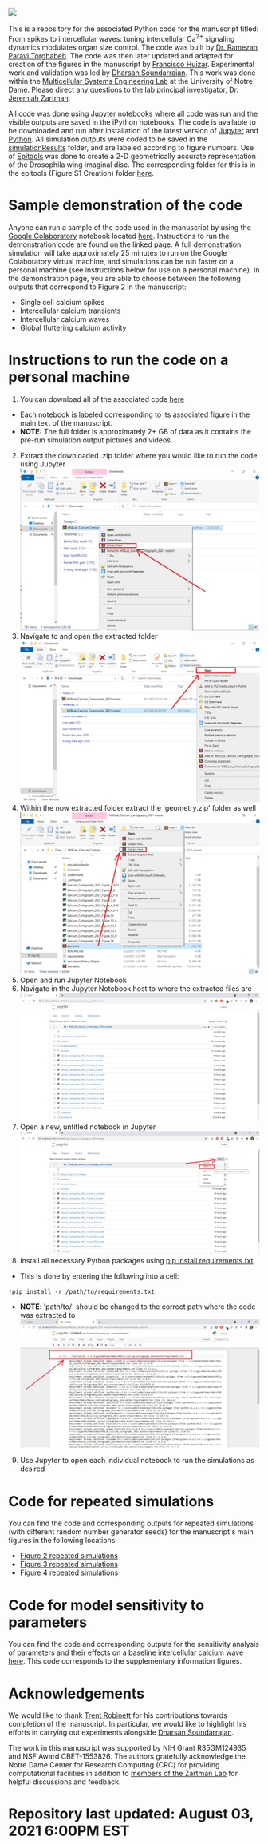 ![](simulation_Demo_Output.gif)

This is a repository for the associated Python code for the manuscript titled: From spikes to intercellular waves: tuning intercellular Ca<sup>2+</sup> signaling dynamics modulates organ size control. The code was built by [Dr. Ramezan Paravi Torghabeh](https://www.linkedin.com/in/ramezan-paravi-torghabeh-phd-b432baa0/). The code was then later updated and adapted for creation of the figures in the manuscript by [Francisco Huizar](https://www.linkedin.com/in/francisco-huizar-82bb1a127/). Experimental work and validation was led by [Dharsan Soundarrajan](https://scholar.google.com/citations?user=AWv4OiIAAAAJ&hl=en). This work was done within the [Multicellular Systems Engineering Lab](http://sites.nd.edu/zartmanlab/) at the University of Notre Dame. Please direct any questions to the lab principal investigator, [Dr. Jeremiah Zartman](http://sites.nd.edu/zartmanlab/contacts/).

All code was done using [Jupyter](https://jupyter.org/) notebooks where all code was run and the visible outputs are saved in the iPython notebooks. The code is available to be downloaded and run after installation of the latest version of [Jupyter](https://jupyter.org/) and [Python](https://www.python.org/). All simulation outputs were coded to be saved in the [simulationResults](https://github.com/fjhuizar/MSELab_Calcium_Cartography_2021/tree/master/simulationResults) folder, and are labeled according to figure numbers. Use of [Epitools](https://epitools.ausvet.com.au/) was done to create a 2-D geometrically accurate representation of the Drosophila wing imaginal disc. The corresponding folder for this is in the epitools (Figure S1 Creation) folder [here](https://github.com/fjhuizar/MSELab_Calcium_Cartography_2021/tree/master/epitools%20(Figure%20S1%20Creation)).

# Sample demonstration of the code
Anyone can run a sample of the code used in the manuscript by using the [Google Colaboratory](https://research.google.com/colaboratory/) notebook located [here](https://colab.research.google.com/drive/1Md-OkLtQ3TdeEt3aBj__tua_hnYCPsdj?usp=sharing). Instructions to run the demonstration code are found on the linked page. A full demonstration simulation will take approximately 25 minutes to run on the Google Colaboratory virtual machine, and simulations can be run faster on a personal machine (see instructions below for use on a personal machine). In the demonstration page, you are able to choose between the following outputs that correspond to Figure 2 in the manuscript:
- Single cell calcium spikes
- Intercellular calcium transients
- Intercellular calcium waves
- Global fluttering calcium activity

# Instructions to run the code on a personal machine
1. You can download all of the associated code [here](https://github.com/fjhuizar/MSELab_Calcium_Cartography_2021/archive/master.zip)
  - Each notebook is labeled corresponding to its associated figure in the main text of the manuscript.
  - **NOTE:** The full folder is approximately 2+ GB of data as it contains the pre-run simulation output pictures and videos.
2. Extract the downloaded .zip folder where you would like to run the code using Jupyter
![](/Installation_Instructions/Step_Two.png)
3. Navigate to and open the extracted folder
![](/Installation_Instructions/Step_Three.png)
4. Within the now extracted folder extract the 'geometry.zip' folder as well
![](/Installation_Instructions/Step_Four.2.png)
5. Open and run Jupyter Notebook
6. Navigate in the Jupyter Notebook host to where the extracted files are
![](/Installation_Instructions/Step_Six.png)
7. Open a new, untitled notebook in Jupyter
![](/Installation_Instructions/Step_Seven.png)
8. Install all necessary Python packages using [pip install requirements.txt](https://pip.pypa.io/en/stable/cli/pip_install/).
  - This is done by entering the following into a cell:
  ```
  !pip install -r /path/to/requirements.txt
  ```
  - **NOTE**: 'path/to/' should be changed to the correct path where the code was extracted to
![](/Installation_Instructions/Step_Eight.png)
9. Use Jupyter to open each individual notebook to run the simulations as desired

# Code for repeated simulations
You can find the code and corresponding outputs for repeated simulations (with different random number generator seeds) for the manuscript's main figures in the following locations:
- [Figure 2 repeated simulations](https://github.com/fjhuizar/MSELab_Calcium_Cartography_2021/tree/master/simulationResults/Figure_2_Repeated_Simulations)
- [Figure 3 repeated simulations](https://github.com/fjhuizar/MSELab_Calcium_Cartography_2021/tree/master/simulationResults/Figure_3_Repeated_Simulations)
- [Figure 4 repeated simulations](https://github.com/fjhuizar/MSELab_Calcium_Cartography_2021/tree/master/simulationResults/Figure_4_Repeated_Simulations)

# Code for model sensitivity to parameters
You can find the code and corresponding outputs for the sensitivity analysis of parameters and their effects on a baseline intercellular calcium wave [here](https://github.com/fjhuizar/MSELab_Calcium_Cartography_2021/tree/master/simulationResults/Sensitivity_Analysis_Simulations). This code corresponds to the supplementary information figures.

# Acknowledgements
We would like to thank [Trent Robinett](https://www.linkedin.com/in/trent-robinett-5a8979161/) for his contributions towards completion of the manuscript. In particular, we would like to highlight his efforts in carrying out experiments alongside [Dharsan Soundarrajan](https://scholar.google.com/citations?user=AWv4OiIAAAAJ&hl=en).

The work in this manuscript was supported by NIH Grant R35GM124935 and NSF Award CBET-1553826. The authors gratefully acknowledge the Notre Dame Center for Research Computing (CRC) for providing computational facilities in addition to [members of the Zartman Lab](http://sites.nd.edu/zartmanlab/members/) for helpful discussions and feedback.

# Repository last updated: August 03, 2021 6:00PM EST
